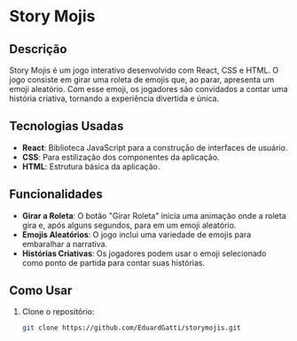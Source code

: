 # Story Mojis  
## Descrição  
Story Mojis é um jogo interativo desenvolvido com React, CSS e HTML. O jogo consiste em girar uma roleta de emojis que, ao parar, apresenta um emoji aleatório. Com esse emoji, os jogadores são convidados a contar uma história criativa, tornando a experiência divertida e única.  
## Tecnologias Usadas  
- **React**: Biblioteca JavaScript para a construção de interfaces de usuário.  
- **CSS**: Para estilização dos componentes da aplicação.  
- **HTML**: Estrutura básica da aplicação.  
## Funcionalidades  
- **Girar a Roleta**: O botão "Girar Roleta" inicia uma animação onde a roleta gira e, após alguns segundos, para em um emoji aleatório.  
- **Emojis Aleatórios**: O jogo inclui uma variedade de emojis para embaralhar a narrativa.  
- **Histórias Criativas**: Os jogadores podem usar o emoji selecionado como ponto de partida para contar suas histórias.  
## Como Usar  
1. Clone o repositório:  
   ```bash  
   git clone https://github.com/EduardGatti/storymojis.git
